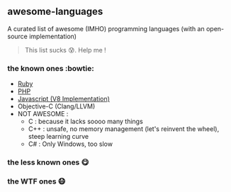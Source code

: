 ## awesome-languages
A curated list of awesome (IMHO) programming languages (with an open-source implementation)
> This list sucks :cold_sweat:. Help me !

### the known ones :bowtie:
* [Ruby](https://github.com/ruby/ruby)
* [PHP](https://github.com/php/php-src)
* [Javascript (V8 Implementation)](https://github.com/v8/v8-git-mirror)
* Objective-C (Clang/LLVM)
* NOT AWESOME : 
  * C : because it lacks soooo many things
  * C++ : unsafe, no memory management (let's reinvent the wheel), steep learning curve
  * C# : Only Windows, too slow

### the less known ones :yum:

### the WTF ones :mask:
